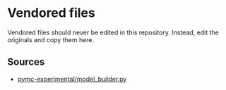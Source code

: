 # Vendored files

Vendored files should never be edited in this repository.
Instead, edit the originals and copy them here.

## Sources

* [pymc-experimental/model_builder.py](https://github.com/pymc-devs/pymc-experimental/blob/v0.0.9/pymc_experimental/model_builder.py)
